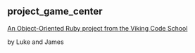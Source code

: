 ## project_game_center

[An Object-Oriented Ruby project from the Viking Code School](http://www.vikingcodeschool.com)

by Luke and James
